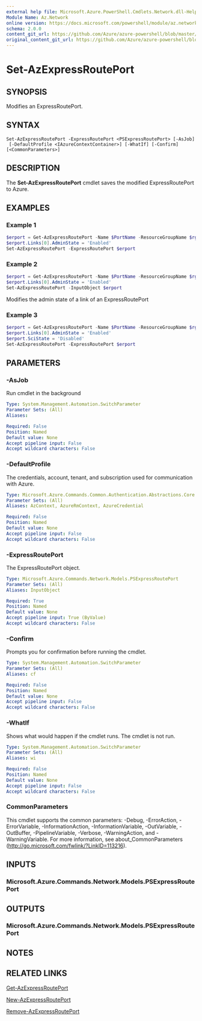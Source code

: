 ```yaml
---
external help file: Microsoft.Azure.PowerShell.Cmdlets.Network.dll-Help.xml
Module Name: Az.Network
online version: https://docs.microsoft.com/powershell/module/az.network/set-azexpressrouteport
schema: 2.0.0
content_git_url: https://github.com/Azure/azure-powershell/blob/master/src/Network/Network/help/Set-AzExpressRoutePort.md
original_content_git_url: https://github.com/Azure/azure-powershell/blob/master/src/Network/Network/help/Set-AzExpressRoutePort.md
---
```


# Set-AzExpressRoutePort

## SYNOPSIS
Modifies an ExpressRoutePort.

## SYNTAX

```
Set-AzExpressRoutePort -ExpressRoutePort <PSExpressRoutePort> [-AsJob]
 [-DefaultProfile <IAzureContextContainer>] [-WhatIf] [-Confirm] [<CommonParameters>]
```

## DESCRIPTION
The **Set-AzExpressRoutePort** cmdlet saves the modified ExpressRoutePort to Azure.

## EXAMPLES

### Example 1
```powershell
$erport = Get-AzExpressRoutePort -Name $PortName -ResourceGroupName $rg
$erport.Links[0].AdminState = 'Enabled'
Set-AzExpressRoutePort -ExpressRoutePort $erport
```

### Example 2
```powershell
$erport = Get-AzExpressRoutePort -Name $PortName -ResourceGroupName $rg
$erport.Links[0].AdminState = 'Enabled'
Set-AzExpressRoutePort -InputObject $erport
```

Modifies the admin state of a link of an ExpressRoutePort

### Example 3
```powershell
$erport = Get-AzExpressRoutePort -Name $PortName -ResourceGroupName $rg
$erport.Links[0].AdminState = 'Enabled'
$erport.SciState = 'Disabled'
Set-AzExpressRoutePort -ExpressRoutePort $erport
```

## PARAMETERS

### -AsJob
Run cmdlet in the background

```yaml
Type: System.Management.Automation.SwitchParameter
Parameter Sets: (All)
Aliases:

Required: False
Position: Named
Default value: None
Accept pipeline input: False
Accept wildcard characters: False
```

### -DefaultProfile
The credentials, account, tenant, and subscription used for communication with Azure.

```yaml
Type: Microsoft.Azure.Commands.Common.Authentication.Abstractions.Core.IAzureContextContainer
Parameter Sets: (All)
Aliases: AzContext, AzureRmContext, AzureCredential

Required: False
Position: Named
Default value: None
Accept pipeline input: False
Accept wildcard characters: False
```

### -ExpressRoutePort
The ExpressRoutePort object.

```yaml
Type: Microsoft.Azure.Commands.Network.Models.PSExpressRoutePort
Parameter Sets: (All)
Aliases: InputObject

Required: True
Position: Named
Default value: None
Accept pipeline input: True (ByValue)
Accept wildcard characters: False
```

### -Confirm
Prompts you for confirmation before running the cmdlet.

```yaml
Type: System.Management.Automation.SwitchParameter
Parameter Sets: (All)
Aliases: cf

Required: False
Position: Named
Default value: None
Accept pipeline input: False
Accept wildcard characters: False
```

### -WhatIf
Shows what would happen if the cmdlet runs.
The cmdlet is not run.

```yaml
Type: System.Management.Automation.SwitchParameter
Parameter Sets: (All)
Aliases: wi

Required: False
Position: Named
Default value: None
Accept pipeline input: False
Accept wildcard characters: False
```

### CommonParameters
This cmdlet supports the common parameters: -Debug, -ErrorAction, -ErrorVariable, -InformationAction, -InformationVariable, -OutVariable, -OutBuffer, -PipelineVariable, -Verbose, -WarningAction, and -WarningVariable. For more information, see about_CommonParameters (http://go.microsoft.com/fwlink/?LinkID=113216).

## INPUTS

### Microsoft.Azure.Commands.Network.Models.PSExpressRoutePort

## OUTPUTS

### Microsoft.Azure.Commands.Network.Models.PSExpressRoutePort

## NOTES

## RELATED LINKS

[Get-AzExpressRoutePort](./Get-AzExpressRoutePort.md)

[New-AzExpressRoutePort](./New-AzExpressRoutePort.md)

[Remove-AzExpressRoutePort](./Remove-AzExpressRoutePort.md)
